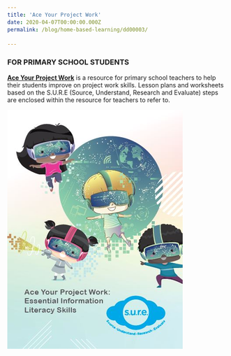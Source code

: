 ```yaml
---
title: 'Ace Your Project Work'
date: 2020-04-07T00:00:00.000Z
permalink: /blog/home-based-learning/dd00003/

---
```




### FOR PRIMARY SCHOOL STUDENTS

**[Ace Your Project Work](/cheatsheet/Ace%20Your%20Project%20Work.pdf)** is a resource for primary school teachers to help their students improve on project work skills. Lesson plans and worksheets based on the S.U.R.E (Source, Understand, Research and Evaluate) steps are enclosed within the resource for teachers to refer to.

![](../../../images/ace-yr-pjt-wk-thmb-1586160560668.JPG)